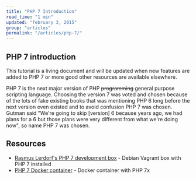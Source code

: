 ```yaml
---
title: "PHP 7 Introduction"
read_time: "1 min"
updated: "february 3, 2015"
group: "articles"
permalink: "/articles/php-7/"
---
```


## PHP 7 introduction

This tutorial is a living document and will be updated when new features are added to PHP 7 or more good other resources are
available elsewhere.

PHP 7 is the next major version of PHP <strike>programming</strike> general purpose scripting language. Choosing the version 7 was
voted and chosen because of the lots of fake existing books that was mentioning PHP 6 long before the next version even existed
and to avoid confusion PHP 7 was chosen. Gutman said "We're going to skip [version] 6 because years ago, we had plans for a 6 but
those plans were very different from what we're doing now", so name PHP 7 was chosen.

## Resources

* [Rasmus Lerdorf's PHP 7 development box](https://github.com/rlerdorf/php7dev) - Debian Vagrant box with PHP 7 installed
* [PHP 7 Docker container](https://github.com/dave1010/php7-docker) - Docker container with PHP 7x
